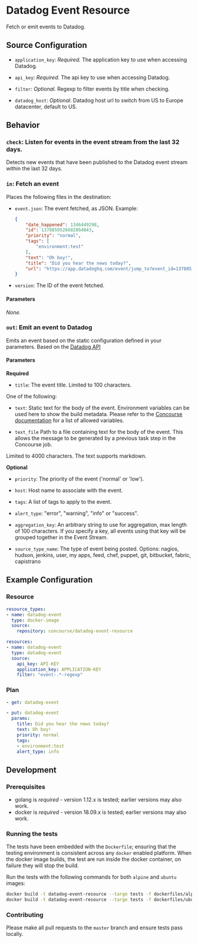 # Datadog Event Resource

Fetch or emit events to Datadog.


## Source Configuration

* `application_key`: *Required.* The application key to use when accessing Datadog.

* `api_key`: *Required.* The api key to use when accessing Datadog.

* `filter`: *Optional.* Regexp to filter events by title when checking.

* `datadog_host`: *Optional.* Datadog host url to switch from US to Europe datacenter, default to US.


## Behavior

### `check`: Listen for events in the event stream from the last 32 days.

Detects new events that have been published to the Datadog event stream within the last 32 days.


### `in`: Fetch an event

Places the following files in the destination:

* `event.json`: The event fetched, as JSON. Example:

    ```json
    {
        "date_happened": 1346449298,
        "id": 1378859526682864843,
        "priority": "normal",
        "tags": [
            "environment:test"
        ],
        "text": "Oh boy!",
        "title": "Did you hear the news today?",
        "url": "https://app.datadoghq.com/event/jump_to?event_id=1378859526682864843"
    }
    ```

* `version`: The ID of the event fetched.

#### Parameters

*None.*


### `out`: Emit an event to Datadog

Emits an event based on the static configuration defined in your parameters. Based on the [Datadog API](http://docs.datadoghq.com/api/?lang=console#events-post)

#### Parameters

**Required**

* `title`: The event title. Limited to 100 characters.

One of the following:

* `text`: Static text for the body of the event. Environment variables can be used here to show the build metadata. Please refer to the [Concourse documentation](https://concourse-ci.org/implementing-resource-types.html#resource-metadata) for a list of allowed variables.

* `text_file` Path to a file containing text for the body of the event. This allows the message to be generated by a previous task step in the Concourse job.

Limited to 4000 characters. The text supports markdown.

**Optional**

* `priority`: The priority of the event ('normal' or 'low').

* `host`: Host name to associate with the event.

* `tags`: A list of tags to apply to the event.

* `alert_type`: "error", "warning", "info" or "success".

* `aggregation_key`: An arbitrary string to use for aggregation, max length of 100 characters. If you specify a key, all events using that key will be grouped together in the Event Stream.

* `source_type_name`: The type of event being posted. Options: nagios, hudson, jenkins, user, my apps, feed, chef, puppet, git, bitbucket, fabric, capistrano


## Example Configuration

### Resource

```yaml
resource_types:
- name: datadog-event
  type: docker-image
  source:
    repository: concourse/datadog-event-resource

resources:
- name: datadog-event
  type: datadog-event
  source:
    api_key: API-KEY
    application_key: APPLICATION-KEY
    filter: "event-.*-regexp"
```

### Plan

```yaml
- get: datadog-event
```

```yaml
- put: datadog-event
  params:
    title: Did you hear the news today?
    text: Oh boy!
    priority: normal
    tags:
    - environment:test
    alert_type: info
```

## Development

### Prerequisites

* golang is *required* - version 1.12.x is tested; earlier versions may also
  work.
* docker is *required* - version 18.09.x is tested; earlier versions may also
  work.

### Running the tests

The tests have been embedded with the `Dockerfile`; ensuring that the testing
environment is consistent across any `docker` enabled platform. When the docker
image builds, the test are run inside the docker container, on failure they
will stop the build.

Run the tests with the following commands for both `alpine` and `ubuntu` images:

```sh
docker build -t datadog-event-resource --targe tests -f dockerfiles/alpine/Dockerfile .
docker build -t datadog-event-resource --targe tests -f dockerfiles/ubuntu/Dockerfile .
```

### Contributing

Please make all pull requests to the `master` branch and ensure tests pass
locally.
